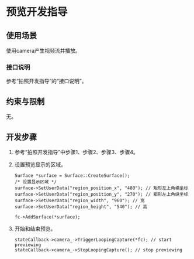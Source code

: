 # 预览开发指导


## 使用场景

使用camera产生视频流并播放。


### 接口说明

参考“拍照开发指导”的“接口说明”。


## 约束与限制

无。


## 开发步骤

1. 参考“拍照开发指导”中步骤1、步骤2、步骤3、步骤4。

2. 设置预览显示的区域。
     
   ```
   Surface *surface = Surface::CreateSurface();
   /* 设置显示区域 */
   surface->SetUserData("region_position_x", "480"); // 矩形左上角横坐标
   surface->SetUserData("region_position_y", "270"); // 矩形左上角纵坐标
   surface->SetUserData("region_width", "960"); // 宽
   surface->SetUserData("region_height", "540"); // 高
   
   fc->AddSurface(*surface);
   ```

3. 开始和结束预览。
     
   ```
   stateCallback->camera_->TriggerLoopingCapture(*fc); // start previewing
   stateCallback->camera_->StopLoopingCapture(); // stop previewing
   ```
